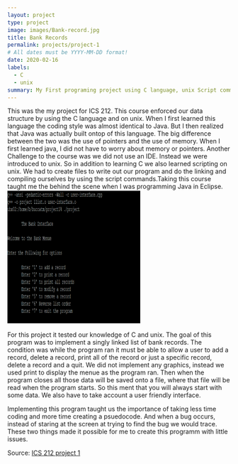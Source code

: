 ```yaml
---
layout: project
type: project
image: images/Bank-record.jpg
title: Bank Records
permalink: projects/project-1
# All dates must be YYYY-MM-DD format!
date: 2020-02-16
labels:
  - C
  - unix
summary: My First programing project using C language, unix Script commands, and makefiles.
---
```


This was the my project for ICS 212. This course enforced our data structure by using the C language and on unix. When I first learned this language the coding style was almost identical to Java. But I then realized that Java was actually built ontop of this language. The big difference between the two was the use of pointers and the use of memory. When I first learned java, I did not have to worry about memory or pointers. Another Challenge to the course was we did not use an IDE. Instead we were introduced to unix. So in addition to learning C we also learned scripting on unix. We had to create files to write out our program and do the linking and compiling ourselves by using the script commands.Taking this course taught me the behind the scene when I was programming Java in Eclipse. 
<img class="ui medium right floated rounded image" src="../images/example-project1.PNG">

For this project it tested our knowledge of C and unix. The goal of this program was to implement a singly linked list of bank records. The condition was while the program ran it must be able to allow a user to add a record, delete a record, print all of the record or just a specific record, delete a record and a quit. We did not implement any graphics, instead we used print to display the menue as the program ran. Then when the program closes all those data will be saved onto a file, where that file will be read when the program starts. So this ment that you will always start with some data. We also have to take account a user friendly interface.

Implementing this program taught us the importance of taking less time coding and more time creating a psuedocode. And when a bug occurs, instead of staring at the screen at trying to find the bug we would trace. These two things made it possible for me to create this programm with little issues.


Source: <a href="https://github.com/buccatm/ICS212-C"><i class="large github icon "></i>ICS 212 project 1</a>




